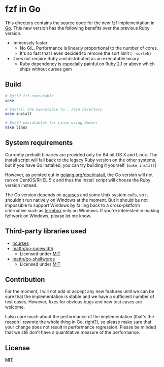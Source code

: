 fzf in Go
=========

This directory contains the source code for the new fzf implementation in
[Go][go]. This new version has the following benefits over the previous Ruby
version.

- Immensely faster
    - No GIL. Performance is linearly proportional to the number of cores.
    - It's so fast that I even decided to remove the sort limit (`--sort=N`)
- Does not require Ruby and distributed as an executable binary
    - Ruby dependency is especially painful on Ruby 2.1 or above which
      ships without curses gem

Build
-----

```sh
# Build fzf executable
make

# Install the executable to ../bin directory
make install

# Build executables for Linux using Docker
make linux
```

System requirements
-------------------

Currently prebuilt binaries are provided only for 64 bit OS X and Linux.
The install script will fall back to the legacy Ruby version on the other
systems, but if you have Go installed, you can try building it yourself.
(`make install`)

However, as pointed out in [golang.org/doc/install][req], the Go version will
not run on CentOS/RHEL 5.x and thus the install script will choose the Ruby
version instead.

The Go version depends on [ncurses][ncurses] and some Unix system calls, so it
shouldn't run natively on Windows at the moment. But it should be not
impossible to support Windows by falling back to a cross-platform alternative
such as [termbox][termbox] only on Windows. If you're interested in making fzf
work on Windows, please let me know.

Third-party libraries used
--------------------------

- [ncurses][ncurses]
- [mattn/go-runewidth](https://github.com/mattn/go-runewidth)
    - Licensed under [MIT](http://mattn.mit-license.org/2013)
- [mattn/go-shellwords](https://github.com/mattn/go-shellwords)
    - Licensed under [MIT](http://mattn.mit-license.org/2014)

Contribution
------------

For the moment, I will not add or accept any new features until we can be sure
that the implementation is stable and we have a sufficient number of test
cases. However, fixes for obvious bugs and new test cases are welcome.

I also care much about the performance of the implementation (that's the
reason I rewrote the whole thing in Go, right?), so please make sure that your
change does not result in performance regression. Please be minded that we
still don't have a quantitative measure of the performance.

License
-------

[MIT](LICENSE)

[go]:      https://golang.org/
[ncurses]: https://www.gnu.org/software/ncurses/
[req]:     http://golang.org/doc/install
[termbox]: https://github.com/nsf/termbox-go

